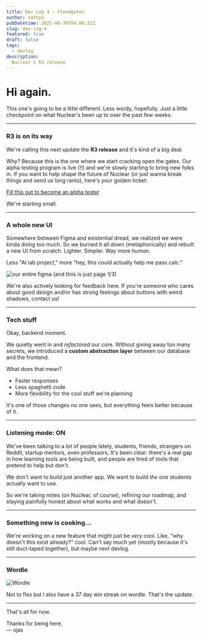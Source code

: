 ```yaml
---
title: Dev Log 4 - Floodgates
author: sathya
pubDatetime: 2025-06-30T04:06:31Z
slug: dev-log-4
featured: true
draft: false
tags:
  - devlog
description:
  Nuclear's R3 release
---
```



# Hi again.

This one's going to be a little different. Less wordy, hopefully. Just a little checkpoint on what Nuclear's been up to over the past few weeks.

---

### R3 is on its way

We're calling this next update the **R3 release** and it's kind of a big deal.

Why? Because this is the one where we start cracking open the gates. Our alpha testing program is live (!!) and we're slowly starting to bring new folks in. If you want to help shape the future of Nuclear (or just wanna break things and send us long rants), here's your golden ticket:

[Fill this out to become an alpha tester](https://tally.so/r/mDEa1E)

We're starting small.

---


### A whole new UI

Somewhere between Figma and existential dread, we realized we were kinda doing too much. So we burned it all down (metaphorically) and rebuilt a new UI from scratch. Lighter. Simpler. Way more *human*.

Less "AI lab project," more "hey, this could actually help me pass calc."

![our entire figma](/figma.png)
(and thiis is just page 1/3)

We're also actively looking for feedback here. If you're someone who cares about good design and/or has strong feelings about buttons with weird shadows, contact us!

---

### Tech stuff

Okay, backend moment.

We quietly went in and *refactored* our core. Without giving away too many secrets, we introduced a **custom abstraction layer** between our database and the frontend.

What does that mean?

- Faster responses  
- Less spaghetti code  
- More flexibility for the cool stuff we're planning    

It's one of those changes no one sees, but everything feels better because of it.

---

### Listening mode: ON

We've been talking to a *lot* of people lately, students, friends, strangers on Reddit, startup mentors, even professors. It's been clear: there's a real gap in how learning tools are being built, and people are tired of tools that pretend to help but don't.

We don't want to build just another app. We want to build *the one* students actually want to use.

So we're taking notes (on Nuclear, of course), refining our roadmap, and staying painfully honest about what works and what doesn't.

---

### Something new is cooking...

We're working on a new feature that might just be *very* cool. Like, "why doesn't this exist already?" cool. Can't say much yet (mostly because it's still duct-taped together), but maybe next devlog.

---

### Wordle 

![Wordle](/wordle.png)

Not to flex but I also have a 37 day win streak on wordle. That's the update.

---

That's all for now.  

Thanks for being here,  
— ojas
